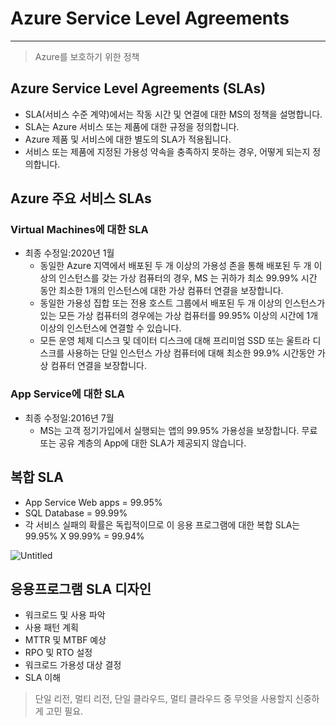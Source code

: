 # Azure Service Level Agreements

---

> Azure를 보호하기 위한 정책
> 

## Azure Service Level Agreements (SLAs)

- SLA(서비스 수준 계약)에서는 작동 시간 및 연결에 대한 MS의 정책을 설명합니다.
- SLA는 Azure 서비스 또는 제품에 대한 규정을 정의합니다.
- Azure 제품 및 서비스에 대한 별도의 SLA가 적용됩니다.
- 서비스 또는 제품에 지정된 가용성 약속을 충족하지 못하는 경우, 어떻게 되는지 정의합니다.

## Azure 주요 서비스 SLAs

### Virtual Machines에 대한 SLA

- 최종 수정일:2020년 1월
    - 동일한 Azure 지역에서 배포된 두 개 이상의 가용성 존을 통해 배포된 두 개 이상의 인스턴스를 갖는 가상 컴퓨터의 경우, MS 는 귀하가 최소 99.99% 시간 동안 최소한 1개의 인스턴스에 대한 가상 컴퓨터 연결을 보장합니다.
    - 동일한 가용성 집합 또는 전용 호스트 그룹에서 배포된 두 개 이상의 인스턴스가 있는 모든 가상 컴퓨터의 경우에는 가상 컴퓨터를 99.95% 이상의 시간에 1개 이상의 인스턴스에 연결할 수 있습니다.
    - 모든 운영 체제 디스크 및 데이터 디스크에 대해 프리미엄 SSD 또는 울트라 디스크를 사용하는 단일 인스턴스 가상 컴퓨터에 대해 최소한 99.9% 시간동안 가상 컴퓨터 연결을 보장합니다.

### App Service에 대한 SLA

- 최종 수정일:2016년 7월
    - MS는 고객 정기가입에서 실행되는 앱의 99.95% 가용성을 보장합니다. 무료 또는 공유 계층의 App에 대한 SLA가 제공되지 않습니다.
    

## 복합 SLA

- App Service Web apps = 99.95%
- SQL Database = 99.99%
- 각 서비스 실패의 확률은 독립적이므로 이 응용 프로그램에 대한 복합 SLA는 99.95% X 99.99% = 99.94%

![Untitled](Azure%20Service%20Level%20Agreements%20f8149d516fb94b25967e91f5d8aac37f/Untitled.png)

## 응용프로그램 SLA 디자인

- 워크로드 및 사용 파악
- 사용 패턴 계획
- MTTR 및 MTBF 예상
- RPO 및 RTO 설정
- 워크로드 가용성 대상 결정
- SLA 이해

> 단일 리전, 멀티 리전, 단일 클라우드, 멀티 클라우드 중 무엇을 사용할지 신중하게 고민 필요.
>